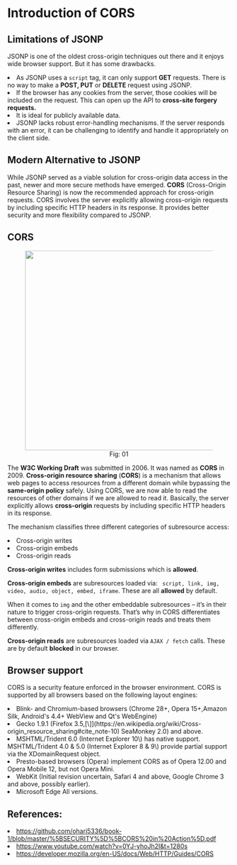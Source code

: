 # Introduction of CORS

## Limitations of JSONP   
JSONP is one of the oldest cross-origin techniques out there and it enjoys wide browser support. But it has some drawbacks. 

<li> As JSONP uses a <code>script</code> tag, it can only support <b>GET</b> requests. There is no way to make a <b>POST, PUT</b> or <b>DELETE</b> request using JSONP. </li> 
<li>If the browser has any cookies from the server, those cookies will be included on the request. This can open up the API to <b>cross-site forgery requests.</b> </li>
<li>It is ideal for publicly available data.  </li>   
<li>JSONP lacks robust error-handling mechanisms. If the server responds with an error, it can be challenging to identify and handle it appropriately on the client side.</li>

## Modern Alternative to JSONP

While JSONP served as a viable solution for cross-origin data access in the past, newer and more secure methods have emerged. **CORS** (Cross-Origin Resource Sharing) is now the recommended approach for cross-origin requests. CORS involves the server explicitly allowing cross-origin requests by including specific HTTP headers in its response. It provides better security and more flexibility compared to JSONP.


## CORS


<figure>
	<div align="center">
	<img src="/data/CORS/assets/image7.png" height="450" width="450"></div>
	<figcaption style="text-align: center">Fig: 01</figcaption>  
</figure>

The **W3C Working Draft** was submitted in 2006. It was named as **CORS** in 2009\. **Cross-origin resource sharing** (**CORS**) is a mechanism that allows web pages to access resources from a different domain while bypassing the **same-origin policy** safely. Using CORS, we are now able to read the resources of other domains if we are allowed to read it. Basically, the server explicitly allows **cross-origin** requests by including specific HTTP headers in its response.   

The mechanism classifies three different categories of subresource access:

<li>Cross-origin writes
<li>Cross-origin embeds
<li>Cross-origin reads

**Cross-origin writes** includes form submissions which is **allowed**. 

**Cross-origin embeds** are subresources loaded via: <code> script, link, img, video, audio, object, embed, iframe</code>. These are all <b>allowed</b> by default. 

When it comes to <code>img</code> and the other embeddable subresources – it’s in their nature to trigger cross-origin requests. That’s why in CORS differentiates between cross-origin embeds and cross-origin reads and treats them differently.

**Cross-origin reads** are subresources loaded via <code>AJAX / fetch</code> calls. These are by default **blocked** in our browser. 

## Browser support  
CORS is a security feature enforced in the browser environment. CORS is supported by all browsers based on the following layout engines:

<li>Blink- and Chromium-based browsers (Chrome 28+, Opera 15+,Amazon Silk, Android's 4.4+ WebView and Qt's WebEngine)  </li>
<li>Gecko 1.9.1 (Firefox 3.5,[\]](https://en.wikipedia.org/wiki/Cross-origin_resource_sharing#cite_note-10) SeaMonkey 2.0) and above.  </li>
<li>MSHTML/Trident 6.0 (Internet Explorer 10\) has native support. MSHTML/Trident 4.0 & 5.0 (Internet Explorer 8 & 9\) provide partial support via the XDomainRequest object. </li> 
<li>Presto-based browsers (Opera) implement CORS as of Opera 12.00 and Opera Mobile 12, but not Opera Mini. </li> 
<li>WebKit (Initial revision uncertain, Safari 4 and above, Google Chrome 3 and above, possibly earlier).</li>  
<li>Microsoft Edge All versions.</l>

## References: 
<li><a href=
'https://github.com/ohari5336/book-1/blob/master/%5BSECURITY%5D%5BCORS%20in%20Action%5D.pdf'>https://github.com/ohari5336/book-1/blob/master/%5BSECURITY%5D%5BCORS%20in%20Action%5D.pdf</a></li>
<li><a href="https://www.youtube.com/watch?v=0YJ-yhoJh2I&t=1280s">https://www.youtube.com/watch?v=0YJ-yhoJh2I&t=1280s</a> </li> 
<li><a href='https://developer.mozilla.org/en-US/docs/Web/HTTP/Guides/CORS'>https://developer.mozilla.org/en-US/docs/Web/HTTP/Guides/CORS</a>